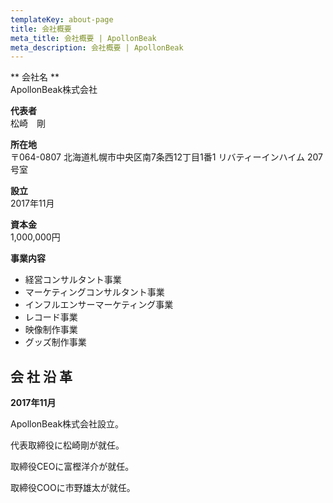 ```yaml
---
templateKey: about-page
title: 会社概要
meta_title: 会社概要 | ApollonBeak
meta_description: 会社概要 | ApollonBeak
---
```

** 会社名 **\
ApollonBeak株式会社

**代表者**\
松崎　剛

**所在地**\
〒064-0807 北海道札幌市中央区南7条西12丁目1番1 リバティーインハイム 207号室

**設立**\
2017年11月

**資本金**\
1,000,000円

**事業内容**  

* 経営コンサルタント事業
* マーケティングコンサルタント事業
* インフルエンサーマーケティング事業
* レコード事業
* 映像制作事業
* グッズ制作事業

## 会 社 沿 革

**2017年11月**  

ApollonBeak株式会社設立。

代表取締役に松崎剛が就任。

取締役CEOに富樫洋介が就任。

取締役COOに市野雄太が就任。
